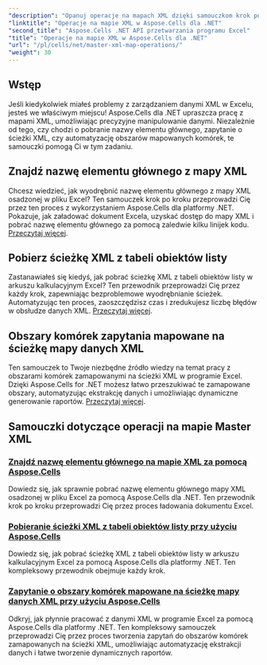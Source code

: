 ```yaml
---
"description": "Opanuj operacje na mapach XML dzięki samouczkom krok po kroku. Z łatwością pobieraj elementy główne, przeszukuj ścieżki XML i mapuj obszary komórek w plikach Excela."
"linktitle": "Operacje na mapie XML w Aspose.Cells dla .NET"
"second_title": "Aspose.Cells .NET API przetwarzania programu Excel"
"title": "Operacje na mapie XML w Aspose.Cells dla .NET"
"url": "/pl/cells/net/master-xml-map-operations/"
"weight": 30
---
```


## Wstęp

Jeśli kiedykolwiek miałeś problemy z zarządzaniem danymi XML w Excelu, jesteś we właściwym miejscu! Aspose.Cells dla .NET upraszcza pracę z mapami XML, umożliwiając precyzyjne manipulowanie danymi. Niezależnie od tego, czy chodzi o pobranie nazwy elementu głównego, zapytanie o ścieżki XML, czy automatyzację obszarów mapowanych komórek, te samouczki pomogą Ci w tym zadaniu.

## Znajdź nazwę elementu głównego z mapy XML  
Chcesz wiedzieć, jak wyodrębnić nazwę elementu głównego z mapy XML osadzonej w pliku Excel? Ten samouczek krok po kroku przeprowadzi Cię przez ten proces z wykorzystaniem Aspose.Cells dla platformy .NET. Pokazuje, jak załadować dokument Excela, uzyskać dostęp do mapy XML i pobrać nazwę elementu głównego za pomocą zaledwie kilku linijek kodu. [Przeczytaj więcej](./find-root-element-name-from-xml-map/).

## Pobierz ścieżkę XML z tabeli obiektów listy  
Zastanawiałeś się kiedyś, jak pobrać ścieżkę XML z tabeli obiektów listy w arkuszu kalkulacyjnym Excel? Ten przewodnik przeprowadzi Cię przez każdy krok, zapewniając bezproblemowe wyodrębnianie ścieżek. Automatyzując ten proces, zaoszczędzisz czas i zredukujesz liczbę błędów w obsłudze danych XML. [Przeczytaj więcej](./retrieve-xml-path-from-list-object-table/).

## Obszary komórek zapytania mapowane na ścieżkę mapy danych XML  
Ten samouczek to Twoje niezbędne źródło wiedzy na temat pracy z obszarami komórek zamapowanymi na ścieżki XML w programie Excel. Dzięki Aspose.Cells for .NET możesz łatwo przeszukiwać te zamapowane obszary, automatyzując ekstrakcję danych i umożliwiając dynamiczne generowanie raportów. [Przeczytaj więcej](./query-cell-areas-mapped-to-xml-data-map-path/).

## Samouczki dotyczące operacji na mapie Master XML
### [Znajdź nazwę elementu głównego na mapie XML za pomocą Aspose.Cells](./find-root-element-name-from-xml-map/)
Dowiedz się, jak sprawnie pobrać nazwę elementu głównego mapy XML osadzonej w pliku Excel za pomocą Aspose.Cells dla .NET. Ten przewodnik krok po kroku przeprowadzi Cię przez proces ładowania dokumentu Excel.
### [Pobieranie ścieżki XML z tabeli obiektów listy przy użyciu Aspose.Cells](./retrieve-xml-path-from-list-object-table/)
Dowiedz się, jak pobrać ścieżkę XML z tabeli obiektów listy w arkuszu kalkulacyjnym Excel za pomocą Aspose.Cells dla platformy .NET. Ten kompleksowy przewodnik obejmuje każdy krok.
### [Zapytanie o obszary komórek mapowane na ścieżkę mapy danych XML przy użyciu Aspose.Cells](./query-cell-areas-mapped-to-xml-data-map-path/)
Odkryj, jak płynnie pracować z danymi XML w programie Excel za pomocą Aspose.Cells dla platformy .NET. Ten kompleksowy samouczek przeprowadzi Cię przez proces tworzenia zapytań do obszarów komórek zamapowanych na ścieżki XML, umożliwiając automatyzację ekstrakcji danych i łatwe tworzenie dynamicznych raportów.